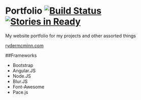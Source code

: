 Portfolio [![Build Status](https://travis-ci.org/rmcminn/Portfolio.svg?branch=master)](https://travis-ci.org/rmcminn/Portfolio) [![Stories in Ready](https://badge.waffle.io/rmcminn/Portfolio.png?label=ready&title=Ready)](http://waffle.io/rmcminn/Portfolio)
=========

My website portfolio for my projects and other assorted things

[rydermcminn.com](http://www.rydermcminn.com)

##Frameworks
- Bootstrap
- Angular.JS
- Node.JS
- Blur.JS
- Font-Awesome
- Pace.js
